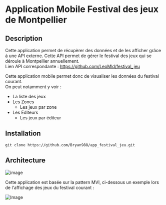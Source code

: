 # Application Mobile Festival des jeux de Montpellier

## Description 

Cette application permet de récupèrer des données et de les afficher grâce à une API externe. 
Cette API permet de gérer le festival des jeux qui se déroule à Montpellier annuellement.  
Lien API correspondante : https://github.com/LeoMld/festival_jeu

Cette application mobile permet donc de visualiser les données du festival courant.  
On peut notamment y voir : 
* La liste des jeux
* Les Zones
  * Les jeux par zone
* Les Editeurs
  * Les jeux par éditeur
  
## Installation 

``` 
git clone https://github.com/Bryan988/app_festival_jeu.git
```

## Architecture 

![image](https://user-images.githubusercontent.com/55983043/113162475-9ed0a180-923f-11eb-8602-19d5f942ba04.png)

Cette application est basée sur la pattern MVI, ci-dessous un exemple lors de l'affichage des jeux du festival courant :

![Image](https://user-images.githubusercontent.com/57149182/113434786-e131e400-93e1-11eb-84b7-70160a8678e3.png)



